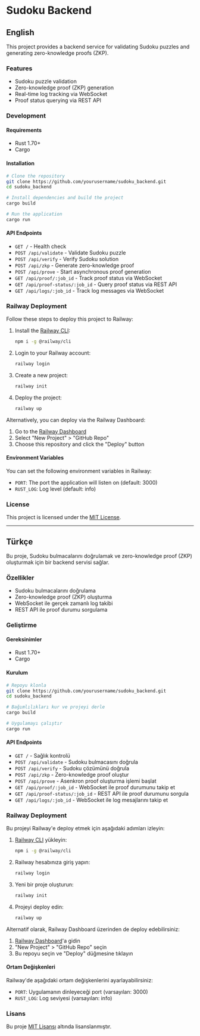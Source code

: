 # Sudoku Backend

## English

This project provides a backend service for validating Sudoku puzzles and generating zero-knowledge proofs (ZKP).

### Features

- Sudoku puzzle validation
- Zero-knowledge proof (ZKP) generation
- Real-time log tracking via WebSocket
- Proof status querying via REST API

### Development

#### Requirements

- Rust 1.70+
- Cargo

#### Installation

```bash
# Clone the repository
git clone https://github.com/yourusername/sudoku_backend.git
cd sudoku_backend

# Install dependencies and build the project
cargo build

# Run the application
cargo run
```

#### API Endpoints

- `GET /` - Health check
- `POST /api/validate` - Validate Sudoku puzzle
- `POST /api/verify` - Verify Sudoku solution
- `POST /api/zkp` - Generate zero-knowledge proof
- `POST /api/prove` - Start asynchronous proof generation
- `GET /api/proof/:job_id` - Track proof status via WebSocket
- `GET /api/proof-status/:job_id` - Query proof status via REST API
- `GET /api/logs/:job_id` - Track log messages via WebSocket

### Railway Deployment

Follow these steps to deploy this project to Railway:

1. Install the [Railway CLI](https://docs.railway.app/develop/cli):
   ```bash
   npm i -g @railway/cli
   ```

2. Login to your Railway account:
   ```bash
   railway login
   ```

3. Create a new project:
   ```bash
   railway init
   ```

4. Deploy the project:
   ```bash
   railway up
   ```

Alternatively, you can deploy via the Railway Dashboard:

1. Go to the [Railway Dashboard](https://railway.app/dashboard)
2. Select "New Project" > "GitHub Repo"
3. Choose this repository and click the "Deploy" button

#### Environment Variables

You can set the following environment variables in Railway:

- `PORT`: The port the application will listen on (default: 3000)
- `RUST_LOG`: Log level (default: info)

### License

This project is licensed under the [MIT License](LICENSE).

---

## Türkçe

Bu proje, Sudoku bulmacalarını doğrulamak ve zero-knowledge proof (ZKP) oluşturmak için bir backend servisi sağlar.

### Özellikler

- Sudoku bulmacalarını doğrulama
- Zero-knowledge proof (ZKP) oluşturma
- WebSocket ile gerçek zamanlı log takibi
- REST API ile proof durumu sorgulama

### Geliştirme

#### Gereksinimler

- Rust 1.70+
- Cargo

#### Kurulum

```bash
# Repoyu klonla
git clone https://github.com/yourusername/sudoku_backend.git
cd sudoku_backend

# Bağımlılıkları kur ve projeyi derle
cargo build

# Uygulamayı çalıştır
cargo run
```

#### API Endpoints

- `GET /` - Sağlık kontrolü
- `POST /api/validate` - Sudoku bulmacasını doğrula
- `POST /api/verify` - Sudoku çözümünü doğrula
- `POST /api/zkp` - Zero-knowledge proof oluştur
- `POST /api/prove` - Asenkron proof oluşturma işlemi başlat
- `GET /api/proof/:job_id` - WebSocket ile proof durumunu takip et
- `GET /api/proof-status/:job_id` - REST API ile proof durumunu sorgula
- `GET /api/logs/:job_id` - WebSocket ile log mesajlarını takip et

### Railway Deployment

Bu projeyi Railway'e deploy etmek için aşağıdaki adımları izleyin:

1. [Railway CLI](https://docs.railway.app/develop/cli) yükleyin:
   ```bash
   npm i -g @railway/cli
   ```

2. Railway hesabınıza giriş yapın:
   ```bash
   railway login
   ```

3. Yeni bir proje oluşturun:
   ```bash
   railway init
   ```

4. Projeyi deploy edin:
   ```bash
   railway up
   ```

Alternatif olarak, Railway Dashboard üzerinden de deploy edebilirsiniz:

1. [Railway Dashboard](https://railway.app/dashboard)'a gidin
2. "New Project" > "GitHub Repo" seçin
3. Bu repoyu seçin ve "Deploy" düğmesine tıklayın

#### Ortam Değişkenleri

Railway'de aşağıdaki ortam değişkenlerini ayarlayabilirsiniz:

- `PORT`: Uygulamanın dinleyeceği port (varsayılan: 3000)
- `RUST_LOG`: Log seviyesi (varsayılan: info)

### Lisans

Bu proje [MIT Lisansı](LICENSE) altında lisanslanmıştır. 